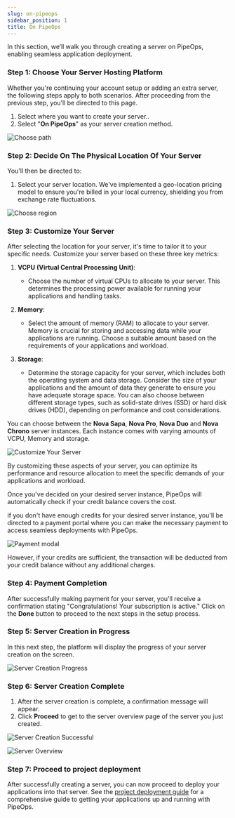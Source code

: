```yaml
---
slug: on-pipeops
sidebar_position: 1
title: On PipeOps
---
```


In this section, we’ll walk you through creating a server on PipeOps, enabling seamless application deployment.

### Step 1: Choose Your Server Hosting Platform

Whether you're continuing your account setup or adding an extra server, the following steps apply to both scenarios. After proceeding from the previous step, you’ll be directed to this page.

1. Select where you want to create your server..
2. Select "**On PipeOps**" as your server creation method.

![Choose path](https://pub-30c11acc143348fcae20835653c5514d.r2.dev//20/25/Deploy_On_Pipeops_be984335cd.png)

### Step 2: Decide On The Physical Location Of Your Server

You'll then be directed to:

1. Select your server location. We've implemented a geo-location pricing model to ensure you're billed in your local currency, shielding you from exchange rate fluctuations.

![Choose region](https://pub-30c11acc143348fcae20835653c5514d.r2.dev//20/25/Choose_Region_eb8ef21a43.png)

### Step 3: Customize Your Server

After selecting the location for your server, it's time to tailor it to your specific needs. Customize your server based on these three key metrics:

1. **VCPU (Virtual Central Processing Unit)**:

   - Choose the number of virtual CPUs to allocate to your server. This determines the processing power available for running your applications and handling tasks.

2. **Memory**:

   - Select the amount of memory (RAM) to allocate to your server. Memory is crucial for storing and accessing data while your applications are running. Choose a suitable amount based on the requirements of your applications and workload.

3. **Storage**:

   - Determine the storage capacity for your server, which includes both the operating system and data storage. Consider the size of your applications and the amount of data they generate to ensure you have adequate storage space. You can also choose between different storage types, such as solid-state drives (SSD) or hard disk drives (HDD), depending on performance and cost considerations.

You can choose between the **Nova Sapa**, **Nova Pro**, **Nova Duo** and **Nova Chrono** server instances. Each instance comes with varying amounts of VCPU, Memory and storage.

![Customize Your Server](https://d23lxlhhocltbo.cloudfront.net/wp-content/uploads/2024/07/02055350/91.png)

By customizing these aspects of your server, you can optimize its performance and resource allocation to meet the specific demands of your applications and workload.

Once you've decided on your desired server instance, PipeOps will automatically check if your credit balance covers the cost.

if you don't have enough credits for your desired server instance, you'll be directed to a payment portal where you can make the necessary payment to access seamless deployments with PipeOps.

![Payment modal](https://d23lxlhhocltbo.cloudfront.net/wp-content/uploads/2024/07/02055408/92.png)

However, if your credits are sufficient, the transaction will be deducted from your credit balance without any additional charges.

### Step 4: Payment Completion

After successfully making payment for your server, you'll receive a confirmation stating "Congratulations! Your subscription is active." Click on the **Done** button to proceed to the next steps in the setup process.

### Step 5: Server Creation in Progress

In this next step, the platform will display the progress of your server creation on the screen.

![Server Creation Progress](https://pub-30c11acc143348fcae20835653c5514d.r2.dev//20/26/In_Progress_65b9125d74.png)

### Step 6: Server Creation Complete

1. After the server creation is complete, a confirmation message will appear.
2. Click **Proceed** to get to the server overview page of the server you just created.

![Server Creation Successful](https://pub-30c11acc143348fcae20835653c5514d.r2.dev//20/26/Done_daa41dcdec.png)

![Server Overview](https://pub-30c11acc143348fcae20835653c5514d.r2.dev//20/26/Overview_027a244c0c.png)

### Step 7: Proceed to project deployment

After successfully creating a server, you can now proceed to deploy your applications into that server. See the [project deployment guide](/docs/projects/project-deployment.md) for a comprehensive guide to getting your applications up and running with PipeOps.
